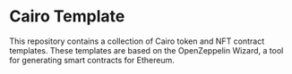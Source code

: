 # Cairo Template

This repository contains a collection of Cairo token and NFT contract templates. These templates are based on the OpenZeppelin Wizard, a tool for generating smart contracts for Ethereum.
